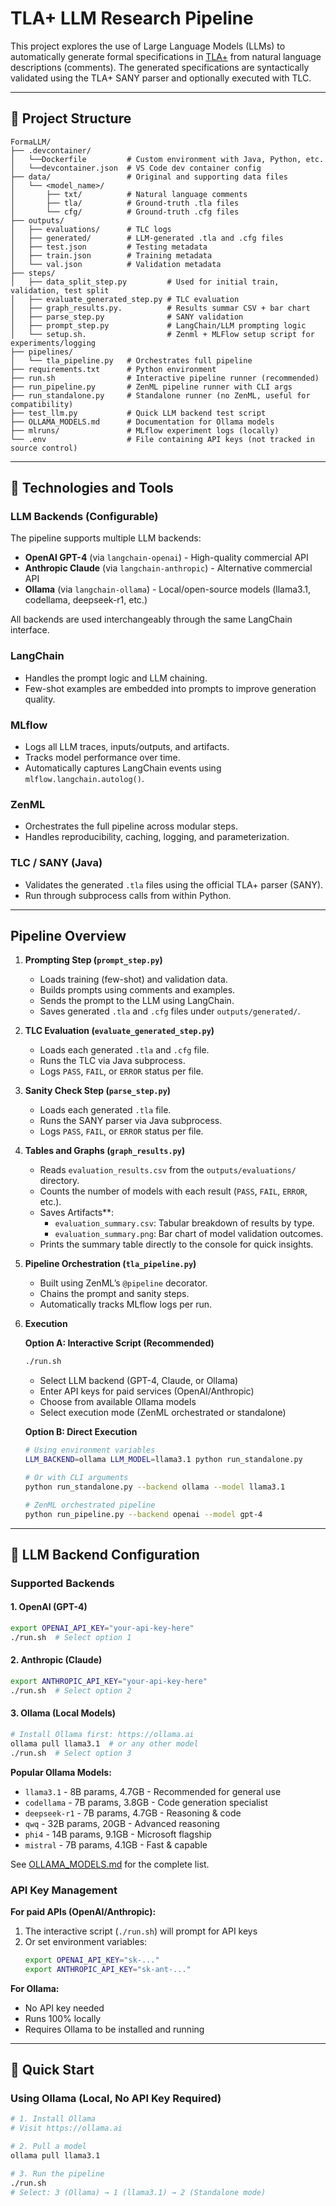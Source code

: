 # TLA+ LLM Research Pipeline

This project explores the use of Large Language Models (LLMs) to automatically generate formal specifications in [TLA+](https://lamport.azurewebsites.net/tla/tla.html) from natural language descriptions (comments). The generated specifications are syntactically validated using the TLA+ SANY parser and optionally executed with TLC.

---

## 📂 Project Structure

```
FormaLLM/
├── .devcontainer/        
│   └──Dockerfile         # Custom environment with Java, Python, etc.
│   └──devcontainer.json  # VS Code dev container config
├── data/                 # Original and supporting data files
│   └── <model_name>/
│       ├── txt/          # Natural language comments
│       ├── tla/          # Ground-truth .tla files
│       └── cfg/          # Ground-truth .cfg files
├── outputs/
│   ├── evaluations/      # TLC logs
│   ├── generated/        # LLM-generated .tla and .cfg files
│   ├── test.json         # Testing metadata
│   ├── train.json        # Training metadata
│   └── val.json          # Validation metadata
├── steps/
│   ├── data_split_step.py         # Used for initial train, validation, test split
│   ├── evaluate_generated_step.py # TLC evaluation 
│   ├── graph_results.py.          # Results summar CSV + bar chart
│   ├── parse_step.py              # SANY validation
│   ├── prompt_step.py             # LangChain/LLM prompting logic
│   └── setup.sh.                  # Zenml + MLFlow setup script for experiments/logging
├── pipelines/
│   └── tla_pipeline.py   # Orchestrates full pipeline
├── requirements.txt      # Python environment
├── run.sh                # Interactive pipeline runner (recommended)
├── run_pipeline.py       # ZenML pipeline runner with CLI args
├── run_standalone.py     # Standalone runner (no ZenML, useful for compatibility)
├── test_llm.py           # Quick LLM backend test script
├── OLLAMA_MODELS.md      # Documentation for Ollama models
├── mlruns/               # MLflow experiment logs (locally)
└── .env                  # File containing API keys (not tracked in source control)
```

---

## 🔧 Technologies and Tools

### LLM Backends (Configurable)
The pipeline supports multiple LLM backends:
- **OpenAI GPT-4** (via `langchain-openai`) - High-quality commercial API
- **Anthropic Claude** (via `langchain-anthropic`) - Alternative commercial API
- **Ollama** (via `langchain-ollama`) - Local/open-source models (llama3.1, codellama, deepseek-r1, etc.)

All backends are used interchangeably through the same LangChain interface.

### LangChain
- Handles the prompt logic and LLM chaining.
- Few-shot examples are embedded into prompts to improve generation quality.

### MLflow
- Logs all LLM traces, inputs/outputs, and artifacts.
- Tracks model performance over time.
- Automatically captures LangChain events using `mlflow.langchain.autolog()`.

### ZenML
- Orchestrates the full pipeline across modular steps.
- Handles reproducibility, caching, logging, and parameterization.

### TLC / SANY (Java)
- Validates the generated `.tla` files using the official TLA+ parser (SANY).
- Run through subprocess calls from within Python.

---

## Pipeline Overview

1. **Prompting Step (`prompt_step.py`)**
   - Loads training (few-shot) and validation data.
   - Builds prompts using comments and examples.
   - Sends the prompt to the LLM using LangChain.
   - Saves generated `.tla` and `.cfg` files under `outputs/generated/`.

2. **TLC Evaluation (`evaluate_generated_step.py`)**
   - Loads each generated `.tla` and `.cfg` file.
   - Runs the TLC via Java subprocess.
   - Logs `PASS`, `FAIL`, or `ERROR` status per file.

3. **Sanity Check Step (`parse_step.py`)**
   - Loads each generated `.tla` file.
   - Runs the SANY parser via Java subprocess.
   - Logs `PASS`, `FAIL`, or `ERROR` status per file.

4. **Tables and Graphs (`graph_results.py`)**
   -  Reads `evaluation_results.csv` from the `outputs/evaluations/` directory.
   - Counts the number of models with each result (`PASS`, `FAIL`, `ERROR`, etc.).
   - Saves Artifacts**:
       - `evaluation_summary.csv`: Tabular breakdown of results by type.
       - `evaluation_summary.png`: Bar chart of model validation outcomes.
   -  Prints the summary table directly to the console for quick insights.


5. **Pipeline Orchestration (`tla_pipeline.py`)**
   - Built using ZenML’s `@pipeline` decorator.
   - Chains the prompt and sanity steps.
   - Automatically tracks MLflow logs per run.

6. **Execution**

   **Option A: Interactive Script (Recommended)**
   ```bash
   ./run.sh
   ```
   - Select LLM backend (GPT-4, Claude, or Ollama)
   - Enter API keys for paid services (OpenAI/Anthropic)
   - Choose from available Ollama models
   - Select execution mode (ZenML orchestrated or standalone)

   **Option B: Direct Execution**
   ```bash
   # Using environment variables
   LLM_BACKEND=ollama LLM_MODEL=llama3.1 python run_standalone.py

   # Or with CLI arguments
   python run_standalone.py --backend ollama --model llama3.1

   # ZenML orchestrated pipeline
   python run_pipeline.py --backend openai --model gpt-4
   ```

---

## 🤖 LLM Backend Configuration

### Supported Backends

#### 1. OpenAI (GPT-4)
```bash
export OPENAI_API_KEY="your-api-key-here"
./run.sh  # Select option 1
```

#### 2. Anthropic (Claude)
```bash
export ANTHROPIC_API_KEY="your-api-key-here"
./run.sh  # Select option 2
```

#### 3. Ollama (Local Models)
```bash
# Install Ollama first: https://ollama.ai
ollama pull llama3.1  # or any other model
./run.sh  # Select option 3
```

**Popular Ollama Models:**
- `llama3.1` - 8B params, 4.7GB - Recommended for general use
- `codellama` - 7B params, 3.8GB - Code generation specialist
- `deepseek-r1` - 7B params, 4.7GB - Reasoning & code
- `qwq` - 32B params, 20GB - Advanced reasoning
- `phi4` - 14B params, 9.1GB - Microsoft flagship
- `mistral` - 7B params, 4.1GB - Fast & capable

See [OLLAMA_MODELS.md](OLLAMA_MODELS.md) for the complete list.

### API Key Management

**For paid APIs (OpenAI/Anthropic):**
1. The interactive script (`./run.sh`) will prompt for API keys
2. Or set environment variables:
   ```bash
   export OPENAI_API_KEY="sk-..."
   export ANTHROPIC_API_KEY="sk-ant-..."
   ```

**For Ollama:**
- No API key needed
- Runs 100% locally
- Requires Ollama to be installed and running

---

## 🚀 Quick Start

### Using Ollama (Local, No API Key Required)
```bash
# 1. Install Ollama
# Visit https://ollama.ai

# 2. Pull a model
ollama pull llama3.1

# 3. Run the pipeline
./run.sh
# Select: 3 (Ollama) → 1 (llama3.1) → 2 (Standalone mode)
